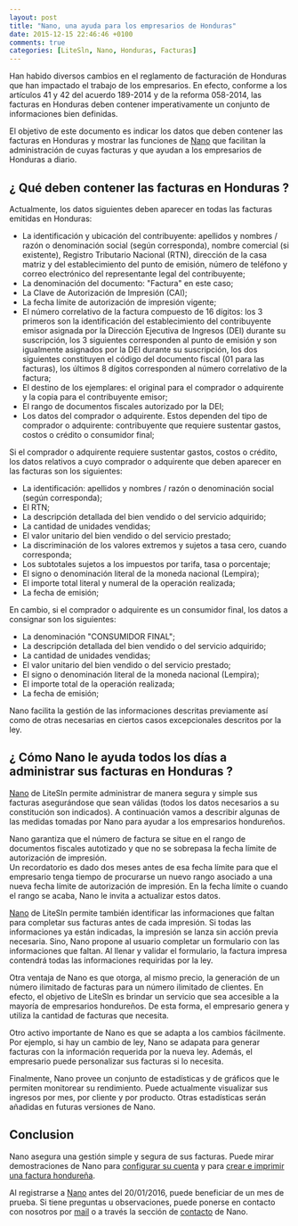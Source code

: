```yaml
---
layout: post
title: "Nano, una ayuda para los empresarios de Honduras"
date: 2015-12-15 22:46:46 +0100
comments: true
categories: [LiteSln, Nano, Honduras, Facturas]
---
```


Han habido diversos cambios en el reglamento de facturación de Honduras que han impactado el trabajo de los empresarios. En efecto, conforme a los artículos 41 y 42 del acuerdo 189-2014 y de la reforma 058-2014, las facturas en Honduras deben contener imperativamente un conjunto de informaciones bien definidas.

El objetivo de este documento es indicar los datos que deben contener las facturas en Honduras y mostrar las funciones de [Nano](https://nano.litesln.com) que facilitan la administración de cuyas facturas y que ayudan a los empresarios de Honduras a diario.

<!-- more -->

## ¿ Qué deben contener las facturas en Honduras ?

Actualmente, los datos siguientes deben aparecer en todas las facturas emitidas en Honduras:

- La identificación y ubicación del contribuyente: apellidos y nombres / razón o denominación social (según corresponda), nombre comercial (si existente), Registro Tributario Nacional (RTN), dirección de la casa matriz y del establecimiento del punto de emisión, número de teléfono y correo electrónico del representante legal del contribuyente;
- La denominación del documento: "Factura" en este caso;
- La Clave de Autorización de Impresión (CAI);
- La fecha límite de autorización de impresión vigente;
- El número correlativo de la factura compuesto de 16 dígitos: los 3 primeros son la identificación del establecimiento del contribuyente emisor asignada por la Dirección Ejecutiva de Ingresos (DEI) durante su suscripción, los 3 siguientes corresponden al punto de emisión y son igualmente asignados por la DEI durante su suscripción, los dos siguientes constituyen el código del documento fiscal (01 para las facturas), los últimos 8 dígitos corresponden al número correlativo de la factura;
- El destino de los ejemplares: el original para el comprador o adquirente y la copia para el contribuyente emisor;
- El rango de documentos fiscales autorizado por la DEI;
- Los datos del comprador o adquirente. Estos dependen del tipo de comprador o adquirente: contribuyente que requiere sustentar gastos, costos o crédito o consumidor final;

Si el comprador o adquirente requiere sustentar gastos, costos o crédito, los datos relativos a cuyo comprador o adquirente que deben aparecer en las facturas son los siguientes:

- La identificación: apellidos y nombres / razón o denominación social (según corresponda);
- El RTN;
- La descripción detallada del bien vendido o del servicio adquirido;
- La cantidad de unidades vendidas;
- El valor unitario del bien vendido o del servicio prestado;
- La discriminación de los valores extremos y sujetos a tasa cero, cuando corresponda;
- Los subtotales sujetos a los impuestos por tarifa, tasa o porcentaje;
- El signo o denominación literal de la moneda nacional (Lempira);
- El importe total literal y numeral de la operación realizada;
- La fecha de emisión;

En cambio, si el comprador o adquirente es un consumidor final, los datos a consignar son los siguientes:

- La denominación "CONSUMIDOR FINAL";
- La descripción detallada del bien vendido o del servicio adquirido;
- La cantidad de unidades vendidas;
- El valor unitario del bien vendido o del servicio prestado;
- El signo o denominación literal de la moneda nacional (Lempira);
- El importe total de la operación realizada;
- La fecha de emisión;

Nano facilita la gestión de las informaciones descritas previamente así como de otras necesarias en ciertos casos excepcionales descritos por la ley.

## ¿ Cómo Nano le ayuda todos los días a administrar sus facturas en Honduras ?

[Nano](https://nano.litesln.com) de LiteSln permite administrar de manera segura y simple sus facturas asegurándose que sean válidas (todos los datos necesarios a su constitución son indicados). A continuación vamos a describir algunas de las medidas tomadas por Nano para ayudar a los empresarios hondureños.

Nano garantiza que el número de factura se situe en el rango de documentos fiscales autotizado y que no se sobrepasa la fecha límite de autorización de impresión.  
Un recordatorio es dado dos meses antes de esa fecha límite para que el empresario tenga tiempo de procurarse un nuevo rango asociado a una nueva fecha límite de autorización de impresión.
En la fecha límite o cuando el rango se acaba, Nano le invita a actualizar estos datos.

[Nano](https://nano.litesln.com) de LiteSln permite también identificar las informaciones que faltan para completar sus facturas antes de cada impresión. Si todas las informaciones ya están indicadas, la impresión se lanza sin acción previa necesaria. Sino, Nano propone al usuario completar un formulario con las informaciones que faltan. Al llenar y validar el formulario, la factura impresa contendrá todas las informaciones requiridas por la ley.

Otra ventaja de Nano es que otorga, al mismo precio, la generación de un número ilimitado de facturas para un número ilimitado de clientes. En efecto, el objetivo de LiteSln es brindar un servicio que sea accesible a la mayoría de empresarios hondureños. De esta forma, el empresario genera y utiliza la cantidad de facturas que necesita.

Otro activo importante de Nano es que se adapta a los cambios fácilmente. Por ejemplo, si hay un cambio de ley, Nano se adapata para generar facturas con la información requerida por la nueva ley. Además, el empresario puede personalizar sus facturas si lo necesita.

Finalmente, Nano provee un conjunto de estadísticas y de gráficos que le permiten monitorear su rendimiento. Puede actualmente visualizar sus ingresos por mes, por cliente y por producto. Otras estadísticas serán añadidas en futuras versiones de Nano.

## Conclusion

Nano asegura una gestión simple y segura de sus facturas. Puede mirar demostraciones de Nano para [configurar su cuenta](https://www.youtube.com/watch?v=Ozo9xQw6vKU) y para [crear e imprimir una factura hondureña](https://www.youtube.com/watch?v=EsVpSXKLXgA).

Al registrarse a [Nano](https://nano.litesln.com) antes del 20/01/2016, puede beneficiar de un mes de prueba. Si tiene preguntas u observaciones, puede ponerse en contacto con nosotros por [mail](mailto:contact@litesln.com) o a través la sección de [contacto](https://nano.litesln.com/contact) de Nano.


